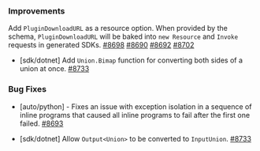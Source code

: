 ### Improvements

 Add `PluginDownloadURL` as a resource option. When provided by
  the schema, `PluginDownloadURL` will be baked into `new Resource` and `Invoke`
  requests in generated SDKs.
  [#8698](https://github.com/pulumi/pulumi/pull/8698)
  [#8690](https://github.com/pulumi/pulumi/pull/8690)
  [#8692](https://github.com/pulumi/pulumi/pull/8692)
  [#8702](https://github.com/pulumi/pulumi/pull/8702)

- [sdk/dotnet] Add `Union.Bimap` function for converting both sides of a union at once.
  [#8733](https://github.com/pulumi/pulumi/pull/8733)

### Bug Fixes

- [auto/python] - Fixes an issue with exception isolation in a
  sequence of inline programs that caused all inline programs to fail
  after the first one failed.
  [#8693](https://github.com/pulumi/pulumi/pull/8693)

- [sdk/dotnet] Allow `Output<Union>` to be converted to `InputUnion`.
  [#8733](https://github.com/pulumi/pulumi/pull/8733)